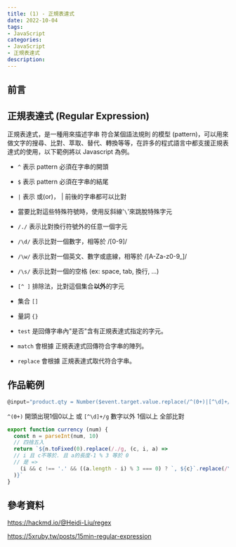 ```yaml
---
title: (1) - 正規表達式
date: 2022-10-04
tags:
- JavaScript
categories:
- JavaScript
- 正規表達式
description:
---
```


## 前言

## 正規表達式 (Regular Expression)
正規表達式，是一種用來描述字串 符合某個語法規則 的模型 (pattern)，可以用來做文字的搜尋、比對、萃取、替代、轉換等等，在許多的程式語言中都支援正規表達式的使用，以下範例將以 Javascript 為例。

- `^` 表示 pattern 必須在字串的開頭
- `$` 表示 pattern 必須在字串的結尾
- `|` 表示 或(or)， | 前後的字串都可以比對
- 當要比對這些特殊符號時，使用反斜線'`\`'來跳脫特殊字元

-  `/./`   表示比對換行符號外的任意一個字元
-  `/\d/`  表示比對一個數字，相等於 /[0-9]/
-  `/\w/`  表示比對一個英文、數字或底線，相等於 /[A-Za-z0-9_]/
-  `/\s/`  表示比對一個的空格 (ex: space, tab, 換行, ...)

- `[^ ]` 排除法，比對這個集合**以外**的字元

- 集合 `[]`
- 量詞 `{}`


- `test` 是回傳字串內"是否"含有正規表達式指定的字元。
- `match` 會根據 正規表達式回傳符合字串的陣列。
- `replace` 會根據 正規表達式取代符合字串。

## 作品範例

```javascript
@input="product.qty = Number($event.target.value.replace(/^(0+)|[^\d]+/g, '')) || 1"
```

`^(0+)`
開頭出現1個0以上
或
`[^\d]+/g`
數字以外 1個以上 全部比對


```javascript
export function currency (num) {
  const n = parseInt(num, 10)
  // 四捨五入
  return `${n.toFixed(0).replace(/./g, (c, i, a) => 
  // i 且 c不等於. 且 a的長度-1 % 3 等於 0
  // 是 => 
    (i && c !== '.' && ((a.length - i) % 3 === 0) ? `, ${c}`.replace(/\s/g, '') : c)
  )}`
}
```

## 參考資料
https://hackmd.io/@Heidi-Liu/regex

https://5xruby.tw/posts/15min-regular-expression